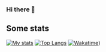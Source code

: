 ### Hi there 👋


## Some stats
[![My stats](https://github-readme-stats.vercel.app/api?username=anversoft&show_icons=true&line_height=33&theme=tokyonight&count_private=true)](https://github.com/anversoft)
[![Top Langs](https://github-readme-stats.vercel.app/api/top-langs/?username=anversoft&theme=tokyonight)](https://github.com/anversoft)
[![Wakatime](https://github-readme-stats.vercel.app/api/wakatime?username=anversoft)](https://github.com/anversoft))
<!--
**anversoft/anversoft** is a ✨ _special_ ✨ repository because its `README.md` (this file) appears on your GitHub profile.

Here are some ideas to get you started:

- 🔭 I’m currently working on ...
- 🌱 I’m currently learning ...
- 👯 I’m looking to collaborate on ...
- 🤔 I’m looking for help with ...
- 💬 Ask me about ...
- 📫 How to reach me: ...
- 😄 Pronouns: ...
- ⚡ Fun fact: ...
-->
